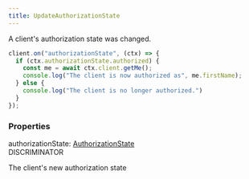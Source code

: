 ```yaml
---
title: UpdateAuthorizationState
---
```


A client's authorization state was changed.

```ts
client.on("authorizationState", (ctx) => {
  if (ctx.authorizationState.authorized) {
    const me = await ctx.client.getMe();
    console.log("The client is now authorized as", me.firstName);
  } else {
    console.log("The client is no longer authorized.")
  }
});
```

### Properties

<div class="flex flex-col gap-3"><div><div class="flex gap-2"><div class="font-mono"><span class="font-bold">authorizationState</span><span class="opacity-50">:</span> <a href="/gh/types/authorizationstate"  >AuthorizationState</a></div><div class="flex items-center"><div class="bg-dbt px-1.5 rounded-md select-none text-fgt text-[10px]">DISCRIMINATOR</div></div></div><div class="pl-3"><div class="no-margin">

The client's new authorization state

</div></div></div></div>

